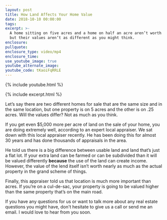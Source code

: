 ```yaml
---
layout: post
title: How Land Affects Your Home Value
date: 2018-10-10 00:00:00
tags:
excerpt: >-
  A home sitting on five acres and a home on half an acre aren’t worth the same,
  but their values aren’t as different as you might think.
enclosure:
pullquote:
enclosure_type: video/mp4
enclosure_time:
use_youtube_image: true
youtube_alternate_image:
youtube_code: tKaoiFqRRLE
---
```

{% include youtube.html %}

{% include excerpt.html %}

Let’s say there are two different homes for sale that are the same size and in the same location, but one property is on 5 acres and the other is on .25 acres. Will the values differ? Not as much as you think.

If you get even $5,000 more per acre of land on the sale of your home, you are doing extremely well, according to an expert local appraiser. We sat down with this local appraiser recently. He has been doing this for almost 30 years and has done thousands of appraisals in the area.

He told us there is a big difference between usable land and land that’s just a flat lot. If your extra land can be farmed or can be subdivided than it will be valued differently **because**&nbsp;the use of the land can create income. However, the value of the lend itself isn’t worth nearly as much as the actual property in the grand scheme of things.

Finally, this appraiser told us that location is much more important than acres. If you’re on a cul-de-sac, your property is going to be valued higher than the same property that’s on the main road.

If you have any questions for us or want to talk more about any real estate questions you might have, don't hesitate to give us a call or send me an email. I would love to hear from you soon.
